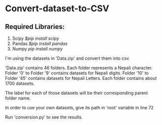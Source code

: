 # Convert-dataset-to-CSV

## Required Libraries:
1. Scipy *$pip install scipy*
2. Pandas *$pip install pandas*
3. Numpy *pip install numpy*   
   
I'm using the datasets in 'Data.zip' and convert them into csv.   
   
'Data.zip' contains 46 folders. Each folder represents a Nepali character. Folder '0' to Folder '9' contains datasets for Nepali digits. Folder '10' to Folder '45' contains datasets for Nepali Letters. Each folder contains about 1700 datasets.   
   
The label for each of those datasets will be their corresponding parent folder name.   
   
In order to use your own datasets, give its path in 'root' variable in line 72   
   
Run 'conversion.py' to see the results.